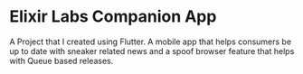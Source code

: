 # Elixir Labs Companion App

A Project that I created using Flutter. A mobile app that helps consumers be up to date with sneaker related news and a spoof browser feature that helps with Queue based releases. 

